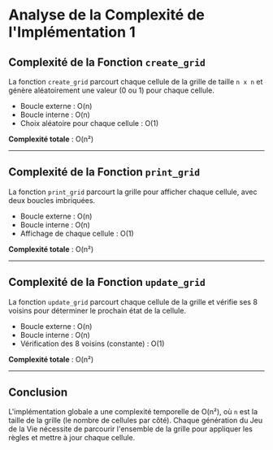 # Analyse de la Complexité de l'Implémentation 1

## Complexité de la Fonction `create_grid`

La fonction `create_grid` parcourt chaque cellule de la grille de taille `n x n` et génère aléatoirement une valeur (0 ou 1) pour chaque cellule.

- Boucle externe : O(n)
- Boucle interne : O(n)
- Choix aléatoire pour chaque cellule : O(1)

**Complexité totale** : O(n²)

---

## Complexité de la Fonction `print_grid`

La fonction `print_grid` parcourt la grille pour afficher chaque cellule, avec deux boucles imbriquées.

- Boucle externe : O(n)
- Boucle interne : O(n)
- Affichage de chaque cellule : O(1)

**Complexité totale** : O(n²)

---

## Complexité de la Fonction `update_grid`

La fonction `update_grid` parcourt chaque cellule de la grille et vérifie ses 8 voisins pour déterminer le prochain état de la cellule.

- Boucle externe : O(n)
- Boucle interne : O(n)
- Vérification des 8 voisins (constante) : O(1)

**Complexité totale** : O(n²)

---

## Conclusion

L'implémentation globale a une complexité temporelle de O(n²), où `n` est la taille de la grille (le nombre de cellules par côté). Chaque génération du Jeu de la Vie nécessite de parcourir l'ensemble de la grille pour appliquer les règles et mettre à jour chaque cellule.
